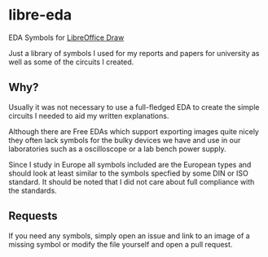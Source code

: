 # libre-eda

EDA Symbols for [LibreOffice Draw](https://www.libreoffice.org/discover/draw/)

Just a library of symbols I used for my reports and papers for university
as well as some of the circuits I created.

## Why?
Usually it was not necessary to use a full-fledged EDA to create
the simple circuits I needed to aid my written explanations.

Although there are Free EDAs which support exporting images quite nicely
they often lack symbols for the bulky devices we have and
use in our laboratories such as a oscilloscope or a lab bench power supply.

Since I study in Europe all symbols included are the European types and
should look at least similar to the symbols specfied by some DIN or ISO standard.
It should be noted that I did not care about full compliance with the standards.

## Requests
If you need any symbols, simply open an issue and link to an image of a missing
symbol or modify the file yourself and open a pull request.
